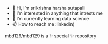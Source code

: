 - 👋 Hi, I’m srikrishna harsha sutapalli
- 👀 I’m interested in anything that intrests me
- 🌱 I’m currently learning data science
- 📫 How to reach me :linkedin)

mbd129/mbd129 is a ✨ special ✨ repository 


